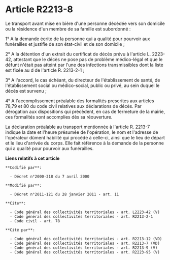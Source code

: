 # Article R2213-8

Le transport avant mise en bière d'une personne décédée vers son domicile ou la résidence d'un membre de sa famille est
subordonné : 

1° A la demande écrite de la personne qui a qualité pour pourvoir aux funérailles et justifie de son état-civil et de son
domicile ; 

2° A la détention d'un extrait du certificat de décès prévu à l'article L. 2223-42, attestant que le décès ne pose pas de
problème médico-légal et que le défunt n'était pas atteint par l'une des infections transmissibles dont la liste est fixée au
d de l'article R. 2213-2-1 ; 

3° A l'accord, le cas échéant, du directeur de l'établissement de santé, de l'établissement social ou médico-social, public
ou privé, au sein duquel le décès est survenu ; 

4° A l'accomplissement préalable des formalités prescrites aux articles 78,79 et 80 du code civil relatives aux déclarations
de décès. Par dérogation aux dispositions qui précèdent, en cas de fermeture de la mairie, ces formalités sont accomplies dès
sa réouverture. 

La déclaration préalable au transport mentionnée à l'article R. 2213-7 indique la date et l'heure présumée de l'opération, le
nom et l'adresse de l'opérateur dûment habilité qui procède à celle-ci, ainsi que le lieu de départ et le lieu d'arrivée du
corps. Elle fait référence à la demande de la personne qui a qualité pour pourvoir aux funérailles.

**Liens relatifs à cet article**

	**Codifié par**:

	  - Décret n°2000-318 du 7 avril 2000

	**Modifié par**:

	  - Décret n°2011-121 du 28 janvier 2011 - art. 11

	**Cite**:

	  - Code général des collectivités territoriales - art. L2223-42 (V)
	  - Code général des collectivités territoriales - art. R2213-2-1
	  - Code civil - art. 78

	**Cité par**:

	  - Code général des collectivités territoriales - art. R2213-12 (VD)
	  - Code général des collectivités territoriales - art. R2213-7 (VD)
	  - Code général des collectivités territoriales - art. R2213-9 (V)
	  - Code général des collectivités territoriales - art. R2223-95 (V)
